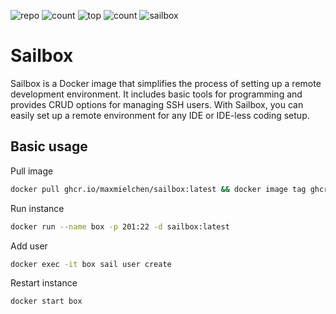 ![repo](https://img.shields.io/github/repo-size/maxmielchen/sailbox?style=flat-square)
![count](https://img.shields.io/github/directory-file-count/maxmielchen/sailbox?style=flat-square)
![top](https://img.shields.io/github/languages/top/maxmielchen/sailbox?style=flat-square)
![count](https://img.shields.io/github/languages/count/maxmielchen/sailbox?style=flat-square)
![sailbox](https://img.shields.io/github/actions/workflow/status/maxmielchen/sailbox/docker-publish.yml?label=sailbox%3Alatest&style=flat-square)

# Sailbox
Sailbox is a Docker image that simplifies the process of setting up a remote development environment. It includes basic tools for programming and provides CRUD options for managing SSH users. With Sailbox, you can easily set up a remote environment for any IDE or IDE-less coding setup.

## Basic usage

Pull image
```Bash
docker pull ghcr.io/maxmielchen/sailbox:latest && docker image tag ghcr.io/maxmielchen/sailbox:latest sailbox:latest
```

Run instance
```Bash
docker run --name box -p 201:22 -d sailbox:latest
```

Add user
```Bash
docker exec -it box sail user create
```

Restart instance
```Bash
docker start box
```
